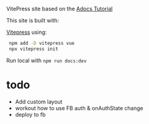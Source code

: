 VitePress site based on the [Adocs Tutorial][Addocs tutorial]


This site is built with:

[Vitepress](https://vitejs.dev/) using:

```bash
 npm add -D vitepress vue
 npx vitepress init
 ```


 [Addocs tutorial]: https://www.freecodecamp.org/news/how-to-build-a-modern-documentation-site-with-vitepress/

 Run local with `npm run docs:dev`

 # todo

- Add custom layout
- workout how to use FB auth & onAuthState change
- deploy to fb


